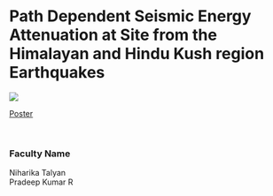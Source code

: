 # Path Dependent Seismic Energy Attenuation at Site from the Himalayan and Hindu Kush region Earthquakes

![](https://i.imgur.com/KEPdE6A.png)

[Poster](10.%20Path%20Dependent%20Seismic%20Energy%20Attenuation%20at%20Site%20from%20the%20Himalayan%20and%20Hindu%20Kush%20region%20Earthquakes.pdf)

<br>


### Faculty Name

Niharika Talyan<br>
Pradeep Kumar R
